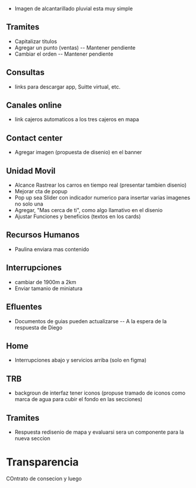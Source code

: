 * Imagen de alcantarillado pluvial esta muy simple

## Tramites
* Capitalizar titulos
* Agregar un punto (ventas) -- Mantener pendiente
* Cambiar el orden -- Mantener pendiente

## Consultas
* links para descargar app, Suitte virtual, etc.

## Canales online
* link cajeros automaticos a los tres cajeros en mapa

## Contact center
* Agregar imagen (propuesta de disenio) en el banner

## Unidad Movil
* Alcance Rastrear los carros en tiempo real (presentar tambien disenio)
* Mejorar cta de popup
* Pop up sea Slider con indicador numerico para insertar varias imagenes no solo una
* Agregar, "Mas cerca de ti", como algo llamativo en el disenio
* Ajustar Funciones y beneficios (textos en los cards)

## Recursos Humanos
* Paulina enviara mas contenido

## Interrupciones
* cambiar de 1900m a 2km
* Enviar tamanio de miniatura

## Efluentes
* Documentos de guias pueden actualizarse -- A la espera de la respuesta de Diego

## Home
* Interrupciones abajo y servicios arriba (solo en figma)

## TRB
* backgroun de interfaz tener iconos (propuse tramado de iconos como marca de agua para cubir el fondo en las secciones)

## Tramites
* Respuesta redisenio de mapa y evaluarsi sera un componente para la nueva seccion

# Transparencia
COntrato de consecion y luego 